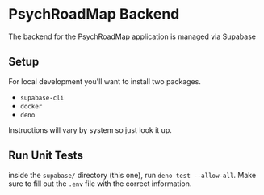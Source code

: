 # PsychRoadMap Backend

The backend for the PsychRoadMap application is managed via Supabase

## Setup

For local development you'll want to install two packages.

- `supabase-cli`
- `docker`
- `deno`

Instructions will vary by system so just look it up.

## Run Unit Tests

inside the `supabase/` directory (this one), run `deno test --allow-all`. Make sure to fill out the `.env` file with the correct information.
